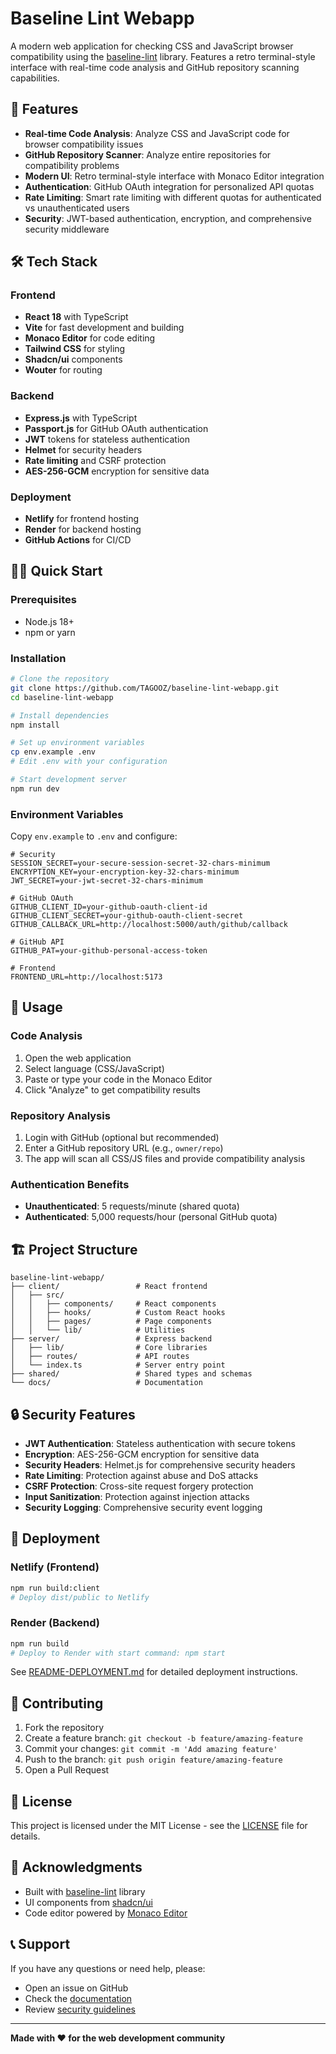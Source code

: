 # Baseline Lint Webapp

A modern web application for checking CSS and JavaScript browser compatibility using the [baseline-lint](https://github.com/TAGOOZ/baseline-lint) library. Features a retro terminal-style interface with real-time code analysis and GitHub repository scanning capabilities.

## 🚀 Features

- **Real-time Code Analysis**: Analyze CSS and JavaScript code for browser compatibility issues
- **GitHub Repository Scanner**: Analyze entire repositories for compatibility problems
- **Modern UI**: Retro terminal-style interface with Monaco Editor integration
- **Authentication**: GitHub OAuth integration for personalized API quotas
- **Rate Limiting**: Smart rate limiting with different quotas for authenticated vs unauthenticated users
- **Security**: JWT-based authentication, encryption, and comprehensive security middleware

## 🛠️ Tech Stack

### Frontend
- **React 18** with TypeScript
- **Vite** for fast development and building
- **Monaco Editor** for code editing
- **Tailwind CSS** for styling
- **Shadcn/ui** components
- **Wouter** for routing

### Backend
- **Express.js** with TypeScript
- **Passport.js** for GitHub OAuth authentication
- **JWT** tokens for stateless authentication
- **Helmet** for security headers
- **Rate limiting** and CSRF protection
- **AES-256-GCM** encryption for sensitive data

### Deployment
- **Netlify** for frontend hosting
- **Render** for backend hosting
- **GitHub Actions** for CI/CD

## 🏃‍♂️ Quick Start

### Prerequisites
- Node.js 18+
- npm or yarn

### Installation

```bash
# Clone the repository
git clone https://github.com/TAGOOZ/baseline-lint-webapp.git
cd baseline-lint-webapp

# Install dependencies
npm install

# Set up environment variables
cp env.example .env
# Edit .env with your configuration

# Start development server
npm run dev
```

### Environment Variables

Copy `env.example` to `.env` and configure:

```env
# Security
SESSION_SECRET=your-secure-session-secret-32-chars-minimum
ENCRYPTION_KEY=your-encryption-key-32-chars-minimum
JWT_SECRET=your-jwt-secret-32-chars-minimum

# GitHub OAuth
GITHUB_CLIENT_ID=your-github-oauth-client-id
GITHUB_CLIENT_SECRET=your-github-oauth-client-secret
GITHUB_CALLBACK_URL=http://localhost:5000/auth/github/callback

# GitHub API
GITHUB_PAT=your-github-personal-access-token

# Frontend
FRONTEND_URL=http://localhost:5173
```

## 📖 Usage

### Code Analysis
1. Open the web application
2. Select language (CSS/JavaScript)
3. Paste or type your code in the Monaco Editor
4. Click "Analyze" to get compatibility results

### Repository Analysis
1. Login with GitHub (optional but recommended)
2. Enter a GitHub repository URL (e.g., `owner/repo`)
3. The app will scan all CSS/JS files and provide compatibility analysis

### Authentication Benefits
- **Unauthenticated**: 5 requests/minute (shared quota)
- **Authenticated**: 5,000 requests/hour (personal GitHub quota)

## 🏗️ Project Structure

```
baseline-lint-webapp/
├── client/                 # React frontend
│   ├── src/
│   │   ├── components/     # React components
│   │   ├── hooks/          # Custom React hooks
│   │   ├── pages/          # Page components
│   │   └── lib/            # Utilities
├── server/                 # Express backend
│   ├── lib/                # Core libraries
│   ├── routes/             # API routes
│   └── index.ts            # Server entry point
├── shared/                 # Shared types and schemas
└── docs/                   # Documentation
```

## 🔒 Security Features

- **JWT Authentication**: Stateless authentication with secure tokens
- **Encryption**: AES-256-GCM encryption for sensitive data
- **Security Headers**: Helmet.js for comprehensive security headers
- **Rate Limiting**: Protection against abuse and DoS attacks
- **CSRF Protection**: Cross-site request forgery protection
- **Input Sanitization**: Protection against injection attacks
- **Security Logging**: Comprehensive security event logging

## 🚀 Deployment

### Netlify (Frontend)
```bash
npm run build:client
# Deploy dist/public to Netlify
```

### Render (Backend)
```bash
npm run build
# Deploy to Render with start command: npm start
```

See [README-DEPLOYMENT.md](README-DEPLOYMENT.md) for detailed deployment instructions.

## 🤝 Contributing

1. Fork the repository
2. Create a feature branch: `git checkout -b feature/amazing-feature`
3. Commit your changes: `git commit -m 'Add amazing feature'`
4. Push to the branch: `git push origin feature/amazing-feature`
5. Open a Pull Request

## 📄 License

This project is licensed under the MIT License - see the [LICENSE](LICENSE) file for details.

## 🙏 Acknowledgments

- Built with [baseline-lint](https://github.com/TAGOOZ/baseline-lint) library
- UI components from [shadcn/ui](https://ui.shadcn.com/)
- Code editor powered by [Monaco Editor](https://microsoft.github.io/monaco-editor/)

## 📞 Support

If you have any questions or need help, please:
- Open an issue on GitHub
- Check the [documentation](README-DEPLOYMENT.md)
- Review [security guidelines](SECURITY-COMPLIANCE.md)

---

**Made with ❤️ for the web development community**

